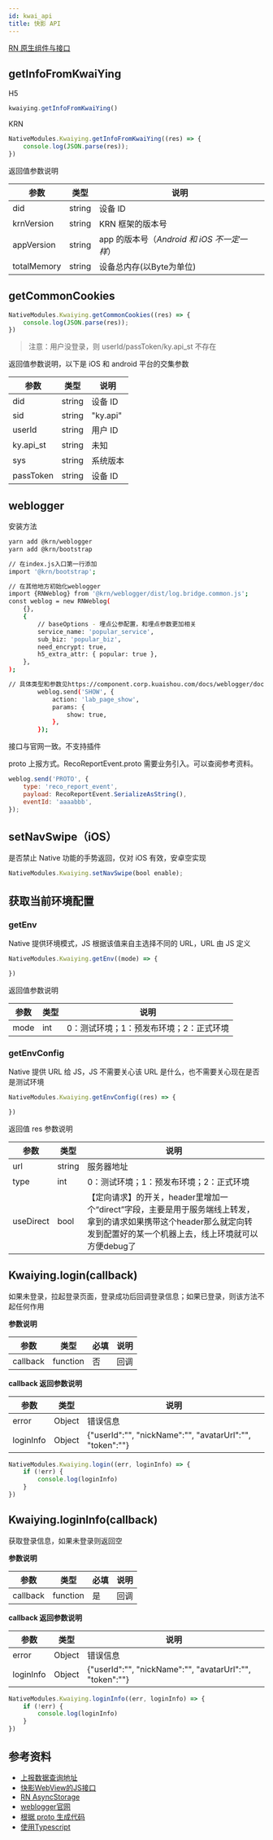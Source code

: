 ```yaml
---
id: kwai_api
title: 快影 API
---
```



[RN 原生组件与接口](https://reactnative.dev)

## getInfoFromKwaiYing
H5

```js
kwaiying.getInfoFromKwaiYing()
```

KRN

```js
NativeModules.Kwaiying.getInfoFromKwaiYing((res) => { 
	console.log(JSON.parse(res)); 
})
```

返回值参数说明

|  参数   | 类型 | 说明 |
|  ----  | ----  | ---- |
| did  | string | 设备 ID |
| krnVersion  | string | KRN 框架的版本号 |
| appVersion  | string | app 的版本号（*Android 和 iOS 不一定一样*） |
| totalMemory  | string | 设备总内存(以Byte为单位) |


## getCommonCookies
```js
NativeModules.Kwaiying.getCommonCookies((res) => { 
	console.log(JSON.parse(res)); 
})
```

> 注意：用户没登录，则 userId/passToken/ky.api_st 不存在

返回值参数说明，以下是 iOS 和 android 平台的交集参数

|  参数   | 类型 | 说明 |
|  ----  | ----  | ---- |
| did  | string | 设备 ID |
| sid  | string | "ky.api" |
| userId  | string | 用户 ID |
| ky.api_st  | string | 未知 |
| sys  | string | 系统版本 |
| passToken  | string | 设备 ID |



## weblogger
安装方法

```sh
yarn add @krn/weblogger
yarn add @krn/bootstrap

// 在index.js入口第一行添加
import '@krn/bootstrap';

// 在其他地方初始化weblogger
import {RNWeblog} from '@krn/weblogger/dist/log.bridge.common.js';
const weblog = new RNWeblog(
    {},
    {
        // baseOptions - 埋点公参配置，和埋点参数更加相关
        service_name: 'popular_service',
        sub_biz: 'popular_biz',
        need_encrypt: true,
        h5_extra_attr: { popular: true },
    },
);

// 具体类型和参数见https://component.corp.kuaishou.com/docs/weblogger/document/api.html
        weblog.send('SHOW', {
            action: 'lab_page_show',
            params: {
                show: true,
            },
        });
```

接口与官网一致。不支持插件

proto 上报方式。RecoReportEvent.proto 需要业务引入。可以查阅参考资料。

```js
weblog.send('PROTO', {
    type: 'reco_report_event',
    payload: RecoReportEvent.SerializeAsString(),
    eventId: 'aaaabbb',
});
```

## setNavSwipe（iOS）
是否禁止 Native 功能的手势返回，仅对 iOS 有效，安卓空实现

```js
NativeModules.Kwaiying.setNavSwipe(bool enable);
```

## 获取当前环境配置
### getEnv

Native 提供环境模式，JS 根据该值来自主选择不同的 URL，URL 由 JS 定义

```js
NativeModules.Kwaiying.getEnv((mode) => { 

})
```

返回值参数说明

|  参数   | 类型 | 说明 |
|  ----  | ----  | ---- |
| mode  | int | 0：测试环境；1：预发布环境；2：正式环境 |


### getEnvConfig
Native 提供 URL 给 JS，JS 不需要关心该 URL 是什么，也不需要关心现在是否是测试环境

```js
NativeModules.Kwaiying.getEnvConfig((res) => { 

})
```

返回值 res 参数说明

|  参数   | 类型 | 说明 |
|  ----  | ----  | ---- |
| url  | string | 服务器地址 |
| type  | int | 0：测试环境；1：预发布环境；2：正式环境 |
| useDirect  | bool | 【定向请求】的开关，header里增加一个“direct”字段，主要是用于服务端线上转发，拿到的请求如果携带这个header那么就定向转发到配置好的某一个机器上去，线上环境就可以方便debug了 |

## Kwaiying.login(callback)
如果未登录，拉起登录页面，登录成功后回调登录信息；如果已登录，则该方法不起任何作用

**参数说明**

| 参数 | 类型 | 必填 | 说明
| ---- | ---- | ---- | ---- |
| callback | function | 否 | 回调 |


**callback 返回参数说明**

| 参数 | 类型 | 说明 |
| ---- | ---- | ---- |
| error | Object | 错误信息 |
| loginInfo | Object | {"userId":"", "nickName":"", "avatarUrl":"", "token":""} |

```js
NativeModules.Kwaiying.login((err, loginInfo) => { 
    if (!err) {
        console.log(loginInfo)
    }
})
```


## Kwaiying.loginInfo(callback)
获取登录信息，如果未登录则返回空

**参数说明**

| 参数 | 类型 | 必填 | 说明
| ---- | ---- | ---- | ---- |
| callback | function | 是 | 回调 |


**callback 返回参数说明**

| 参数 | 类型 | 说明 |
| ---- | ---- | ---- |
| error | Object | 错误信息 |
| loginInfo | Object | {"userId":"", "nickName":"", "avatarUrl":"", "token":""} |

```js
NativeModules.Kwaiying.loginInfo((err, loginInfo) => { 
    if (!err) {
        console.log(loginInfo)
    }
})
```


## 参考资料
+ [上报数据查询地址](https://app-analysis.corp.kuaishou.com/#/event_track?id=2085&appName=KUAISHOU_VIDEO_EDITOR&sampling=APP)
+ [快影WebView的JS接口](https://docs.corp.kuaishou.com/d/home/fcAAnp3wLKhWtDEqKk7Hpwpqq)
+ [RN AsyncStorage](https://github.com/react-native-community/async-storage)
+ [weblogger官网](https://component.corp.kuaishou.com/docs/weblogger/js)
+ [根据 proto 生成代码](https://www.npmjs.com/package/protobufjs)
+ [使用Typescript](https://reactnative.dev/docs/typescript)

